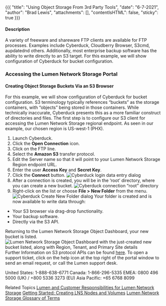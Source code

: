 {{{
  "title": "Using Object Storage From 3rd Party Tools",
  "date": "6-7-2021",
  "author": "Brad Lewis",
  "attachments": [],
  "contentIsHTML": false,
  "sticky": true
}}}
#### Description
A variety of freeware and shareware FTP clients are available for FTP processes. Examples include Cyberduck, Cloudberry Browser, S3cmd, aupdatednd others. Additionally, most enterprise backup software has the ability to write directly to an S3 target. For this example, we will show configuration of Cyberduck for bucket configuration. 

### Accessing the Lumen Network Storage Portal
#### Creating Object Storage Buckets Via an S3 Browser
For this example, we will show configuration of Cyberduck for bucket configuration.
S3 terminology typically references “buckets” as the storage containers, with “objects” being stored in those containers. While technically inaccurate, Cyberduck presents this as a more familiar construct of directories and files. The first step is to configure our S3 client for accessing the Lumen Network Storage regional endpoint. As seen in our example, our chosen region is US-west-1 (PHX).
1. Launch Cyberduck.
2. Click the **Open Connection** icon. 
3. Click on the FTP line.
4. Select the **Amazon S3** transfer protocol. 
5. Edit the Server name so that it will point to your Lumen Network Storage Region endpoint URL.
6. Enter the user **Access Key** and **Secret Key**.
7. Click the **Connect** button. 
![Cyberduck login data entry dialog]( ../../images/LNS-OTNUG_051121/009_Cduck-data-entry-dialog.png)
8. After a connection is created, you will be in the ‘root’ directory, where you can create a new bucket.
![Cyberduck connection “root” directory]( ../../images/LNS-OTNUG_051121/010_Cduck“root”directory.png)
9. Right-click on the list or choose **File > New Folder** from the menu. 
![Cyberduck Create New Folder dialog]( ../../images/LNS-OTNUG_051121/011_CduckCreateNewFolder.png)
Your folder is created and is now available to write data through: 
* Your S3 browser via drag-drop functionality.
* Your backup software.
* Directly via the S3 API.

Returning to the Lumen Network Storage Object Dashboard, your new bucket is listed.
![Lumen Network Storage Object Dashboard with the just-created new bucket listed, along with Region, Tenant, and Primary Site details]( ../../images/LNS-OTNUG_051121/012_LNS-ObjectDashboard.png)
Further Information on S3 protocol APIs can be found [here](https://docs.aws.amazon.com/AmazonS3/latest/API/Welcome.html).
To open a support ticket, click on the help icon at the top right of the portal window to send an email request, or call the Lumen support desk.

United States: 1-888-638-6771
Canada: 1-866-296-5335
EMEA: 0800 496 5000 (UK) / +800 5336 3273 (EU) 
Asia Pacific: +65 6768 8099

Related Topics
[Lumen and Customer Responsibilities for Lumen Network Storage]( https://www.ctl.io/knowledge-base/lumen-network-storage/getting-started/lumen-customer-responsibilities/)
[Getting Started: Creating LNS Nodes and Volumes]( https://www.ctl.io/knowledge-base/lumen-network-storage/getting-started/getting-started-creating-cns-nodes-volumes/)
[Lumen Network Storage Glossary of Terms]( https://www.ctl.io/knowledge-base/lumen-network-storage/getting-started/glossary-of-terms/)
